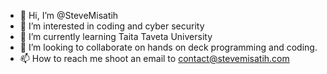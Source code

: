 - 👋 Hi, I’m @SteveMisatih
- 👀 I’m interested in coding and cyber security
- 🌱 I’m currently learning Taita Taveta University
- 💞️ I’m looking to collaborate on hands on deck programming and coding.
- 📫 How to reach me shoot an email to contact@stevemisatih.com

<!---
SteveMisatih/SteveMisatih is a ✨ special ✨ repository because its `README.md` (this file) appears on your GitHub profile.
You can click the Preview link to take a look at your changes.
--->
